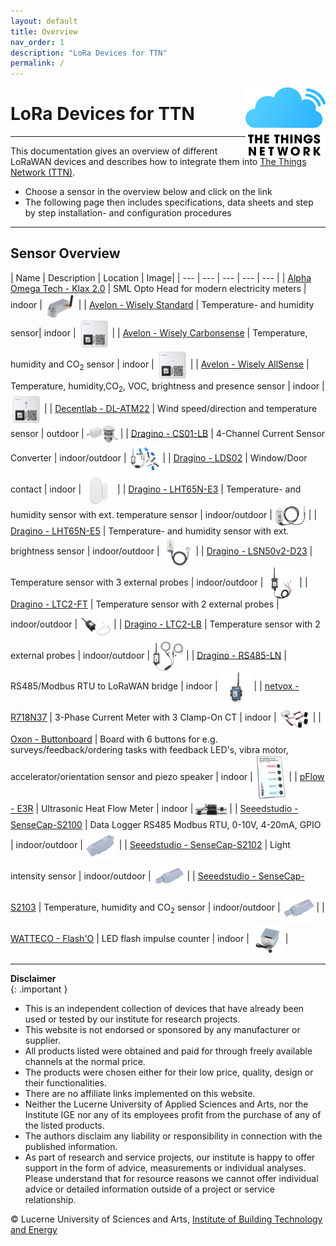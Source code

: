 ```yaml
---
layout: default
title: Overview
nav_order: 1
description: "LoRa Devices for TTN"
permalink: /
---
```


<img src="https://raw.githubusercontent.com/hslu-ige-laes/lora-devices-ttn/master/docs/ttn-logo.svg" width="128" align="right" class="inline"/>

# LoRa Devices for TTN
<hr>

This documentation gives an overview of different LoRaWAN devices and describes how to integrate them into [The Things Network (TTN)](https://hslu-ige-laes.github.io/lora-devices-ttn/docs/ttn).

- Choose a sensor in the overview below and click on the link
- The following page then includes specifications, data sheets and step by step installation- and configuration procedures

<hr>

## Sensor Overview

| Name | Description | Location | Image|
| --- | --- | --- | --- | --- |
| [Alpha Omega Tech - Klax 2.0](https://hslu-ige-laes.github.io/lora-devices-ttn/docs/sensors/alphaomega-klax2/) | SML Opto Head for modern electricity meters | indoor  | <img src="https://github.com/hslu-ige-laes/lora-devices-ttn/raw/master/docs/sensors/alphaomega-klax2_01.png" width="50" align="center"> |
| [Avelon - Wisely Standard](https://hslu-ige-laes.github.io/lora-devices-ttn/docs/sensors/avelon-wisely-standard/) | Temperature- and humidity sensor| indoor  | <img src="https://github.com/hslu-ige-laes/lora-devices-ttn/raw/master/docs/sensors/avelon-wisely-standard_01.png" width="50" align="center"> |
| [Avelon - Wisely Carbonsense](https://hslu-ige-laes.github.io/lora-devices-ttn/docs/sensors/avelon-wisely-carbonsense/) | Temperature, humidity and CO<sub>2</sub> sensor | indoor | <img src="https://github.com/hslu-ige-laes/lora-devices-ttn/raw/master/docs/sensors/avelon-wisely-carbonsense_01.png" width="50" align="center"> |
| [Avelon - Wisely AllSense](https://hslu-ige-laes.github.io/lora-devices-ttn/docs/sensors/avelon-wisely-allsense/) | Temperature, humidity,CO<sub>2</sub>, VOC, brightness and presence sensor | indoor | <img src="https://github.com/hslu-ige-laes/lora-devices-ttn/raw/master/docs/sensors/avelon-wisely-allsense_01.png" width="50" align="center"> |
| [Decentlab - DL-ATM22](https://hslu-ige-laes.github.io/lora-devices-ttn/docs/sensors/decentlab-dl-atm22/) | Wind speed/direction and temperature sensor | outdoor | <img src="https://github.com/hslu-ige-laes/lora-devices-ttn/raw/master/docs/sensors/decentlab-dl-atm22_02.jpg" width="50" align="center"> |
| [Dragino - CS01-LB](https://hslu-ige-laes.github.io/lora-devices-ttn/docs/sensors/dragino-cs01-lb/) | 4-Channel Current Sensor Converter | indoor/outdoor | <img src="https://github.com/hslu-ige-laes/lora-devices-ttn/raw/master/docs/sensors/dragino-cs01-lb_01.jpg" width="50" align="center"> |
| [Dragino - LDS02](https://hslu-ige-laes.github.io/lora-devices-ttn/docs/sensors/dragino-lds02/) | Window/Door contact | indoor | <img src="https://github.com/hslu-ige-laes/lora-devices-ttn/raw/master/docs/sensors/dragino-lds02_01.jpg" width="50" align="center"> |
| [Dragino - LHT65N-E3](https://hslu-ige-laes.github.io/lora-devices-ttn/docs/sensors/dragino-lht65n-e3/) | Temperature- and humidity sensor with ext. temperature sensor | indoor/outdoor  | <img src="https://github.com/hslu-ige-laes/lora-devices-ttn/raw/master/docs/sensors/dragino-lht65n-e3_01.png" width="50" align="center"> |
| [Dragino - LHT65N-E5](https://hslu-ige-laes.github.io/lora-devices-ttn/docs/sensors/dragino-lht65n-e5/) | Temperature- and humidity sensor with ext. brightness sensor | indoor/outdoor | <img src="https://github.com/hslu-ige-laes/lora-devices-ttn/raw/master/docs/sensors/dragino-lht65n-e5_01.jpg" width="50" align="center"> |
| [Dragino - LSN50v2-D23](https://hslu-ige-laes.github.io/lora-devices-ttn/docs/sensors/dragino-lsn50v2-d23/) | Temperature sensor with 3 external probes | indoor/outdoor | <img src="https://github.com/hslu-ige-laes/lora-devices-ttn/raw/master/docs/sensors/dragino-lsn50v2-d23_01.jpg" width="50" align="center"> |
| [Dragino - LTC2-FT](https://hslu-ige-laes.github.io/lora-devices-ttn/docs/sensors/dragino-ltc2-ft/) | Temperature sensor with 2 external probes | indoor/outdoor | <img src="https://github.com/hslu-ige-laes/lora-devices-ttn/raw/master/docs/sensors/dragino-ltc2-ft_01.jpg" width="50" align="center"> |
| [Dragino - LTC2-LB](https://hslu-ige-laes.github.io/lora-devices-ttn/docs/sensors/dragino-ltc2-lb/) | Temperature sensor with 2 external probes | indoor/outdoor | <img src="https://github.com/hslu-ige-laes/lora-devices-ttn/raw/master/docs/sensors/dragino-ltc2-lb_01.PNG" width="50" align="center"> |
| [Dragino - RS485-LN](https://hslu-ige-laes.github.io/lora-devices-ttn/docs/sensors/dragino-rs485-ln/) | RS485/Modbus RTU to LoRaWAN bridge | indoor  | <img src="https://github.com/hslu-ige-laes/lora-devices-ttn/raw/master/docs/sensors/dragino-rs485-ln_01.jpeg" width="50" align="center"> |
| [netvox - R718N37](https://hslu-ige-laes.github.io/lora-devices-ttn/docs/sensors/netvox-R718N37/) | 3-Phase Current Meter with 3 Clamp-On CT | indoor | <img src="https://github.com/hslu-ige-laes/lora-devices-ttn/raw/master/docs/sensors/netvox-r871n37_01.jpg" width="50" align="center"> |
| [Oxon - Buttonboard](https://hslu-ige-laes.github.io/lora-devices-ttn/docs/sensors/oxon-buttonboard/) | Board with 6 buttons for e.g. surveys/feedback/ordering tasks with feedback LED's, vibra motor, accelerator/orientation sensor and piezo speaker | indoor | <img src="https://github.com/hslu-ige-laes/lora-devices-ttn/raw/master/docs/sensors/oxon-buttonboard.png" width="50" align="center"> |
| [pFlow - E3R](https://hslu-ige-laes.github.io/lora-devices-ttn/docs/sensors/pflow-e3r/) | Ultrasonic Heat Flow Meter | indoor | <img src="https://github.com/hslu-ige-laes/lora-devices-ttn/raw/master/docs/sensors/pflow-e3r_01.jpg" width="50" align="center"> |
| [Seeedstudio - SenseCap-S2100](https://hslu-ige-laes.github.io/lora-devices-ttn/docs/sensors/seeedstudio-sensecap-s2100/) | Data Logger RS485 Modbus RTU, 0-10V, 4-20mA, GPIO | indoor/outdoor | <img src="https://github.com/hslu-ige-laes/lora-devices-ttn/raw/master/docs/sensors/seeedstudio-sensecap-s2100_01.jpg" width="50" align="center"> |
| [Seeedstudio - SenseCap-S2102](https://hslu-ige-laes.github.io/lora-devices-ttn/docs/sensors/seeedstudio-sensecap-s2102/) | Light intensity sensor | indoor/outdoor | <img src="https://github.com/hslu-ige-laes/lora-devices-ttn/raw/master/docs/sensors/seeedstudio-sensecap-s2102_01.jpg" width="50" align="center"> |
| [Seeedstudio - SenseCap-S2103](https://hslu-ige-laes.github.io/lora-devices-ttn/docs/sensors/seeedstudio-sensecap-s2103/) | Temperature, humidity and CO<sub>2</sub> sensor | indoor/outdoor | <img src="https://github.com/hslu-ige-laes/lora-devices-ttn/raw/master/docs/sensors/seeedstudio-sensecap-s2103_01.jpg" width="50" align="center"> |
| [WATTECO - Flash'O](https://hslu-ige-laes.github.io/lora-devices-ttn/docs/sensors/watteco-flash-o/) | LED flash impulse counter | indoor | <img src="https://github.com/hslu-ige-laes/lora-devices-ttn/raw/master/docs/sensors/watteco-flash-o_01.jpg" width="50" align="center"> |

<hr>

**Disclaimer**<br>
{: .important }
- This is an independent collection of devices that have already been used or tested by our institute for research projects.
- This website is not endorsed or sponsored by any manufacturer or supplier.
- All products listed were obtained and paid for through freely available channels at the normal price.
- The products were chosen either for their low price, quality, design or their functionalities.
- There are no affiliate links implemented on this website.
- Neither the Lucerne University of Applied Sciences and Arts, nor the Institute IGE nor any of its employees profit from the purchase of any of the listed products.
- The authors disclaim any liability or responsibility in connection with the published information.
- As part of research and service projects, our institute is happy to offer support in the form of advice, measurements or individual analyses. Please understand that for resource reasons we cannot offer individual advice or detailed information outside of a project or service relationship.

&copy; Lucerne University of Sciences and Arts, [Institute of Building Technology and Energy](https://www.hslu.ch/laes)

